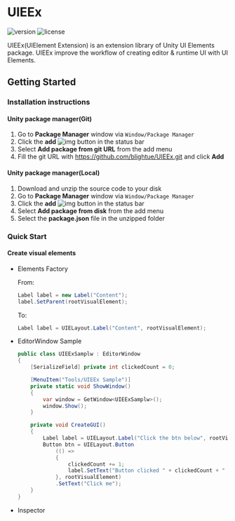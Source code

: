 # UIEEx

![version](https://badgen.net/badge/version/0.1.1/orange) ![license](https://badgen.net/github/license/blightue/UIEEx)

UIEEx(UIElement Extension) is an extension library of Unity UI Elements package. UIEEx improve the workflow of creating editor &amp; runtime UI with UI Elements.

## Getting Started

### Installation instructions

#### Unity package manager(Git)

1. Go to **Package Manager** window via `Window/Package Manager`
2. Click the **add** ![img](https://docs.unity3d.com/uploads/Main/iconAdd.png) button in the status bar
3. Select **Add package from git URL** from the add menu
4. Fill the git URL with https://github.com/blightue/UIEEx.git and click **Add**

#### Unity package manager(Local)

1. Download and unzip the source code to your disk
2. Go to **Package Manager** window via `Window/Package Manager`
3. Click the **add** ![img](https://docs.unity3d.com/uploads/Main/iconAdd.png) button in the status bar
4. Select **Add package from disk** from the add menu
5. Select the **package.json** file in the unzipped folder

### Quick Start

#### Create visual elements

* Elements Factory

  From:
  ```csharp
  Label label = new Label("Content");
  label.SetParent(rootVisualElement);
  ```
  
  To:
  ```csharp
  Label label = UIELayout.Label("Content", rootVisualElement);
  ```

* EditorWindow Sample

    ```c#
    public class UIEExSamplw : EditorWindow
    {
        [SerializeField] private int clickedCount = 0;
    
        [MenuItem("Tools/UIEEx Sample")]
        private static void ShowWindow()
        {
            var window = GetWindow<UIEExSamplw>();
            window.Show();
        }
    
        private void CreateGUI()
        {
            Label label = UIELayout.Label("Click the btn below", rootVisualElement);
            Button btn = UIELayout.Button
                (() =>
                {
                    clickedCount += 1;
                    label.SetText("Button clicked " + clickedCount + " times");
                }, rootVisualElement)
                .SetText("Click me");
        }
    }
    ```
* Inspector
